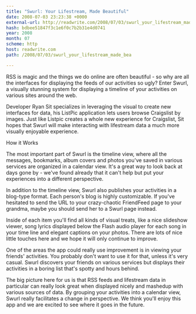 ```yaml
---
title: "Swurl: Your Lifestream, Made Beautiful"
date: 2008-07-03 23:23:38 +0000
external-url: http://readwrite.com/2008/07/03/swurl_your_lifestream_made_bea
hash: bdbee51847f3c1e6f0c7b2b31e4d0741
year: 2008
month: 07
scheme: http
host: readwrite.com
path: /2008/07/03/swurl_your_lifestream_made_bea

---
```


RSS is magic and the things we do online are often beautiful - so why are all the interfaces for displaying the feeds of our activities so ugly?  Enter Swurl, a visually stunning system for displaying a timeline of your activities on various sites around the web.


Developer Ryan Sit specializes in leveraging the visual to create new interfaces for data, his ListPic application lets users browse Craigslist by images.   Just like Listpic creates a whole new experience for Craigslist, Sit hopes that Swurl will make interacting with lifestream data a much more visually enjoyable experience.


How it Works

The most important part of Swurl is the timeline view, where all the messages, bookmarks, album covers and photos you've saved in various services are organized in a calendar view.  It's a great way to look back at days gone by - we've found already that it can't help but put your experiences into a different perspective.


In addition to the timeline view, Swurl also publishes your activities in a blog-type format.  Each person's blog is highly customizable.  If you've hesitated to send the URL to your crazy-chaotic FriendFeed page to your grandma, maybe you should send her to a Swurl page instead.


Inside of each item you'll find all kinds of visual treats, like a nice slideshow viewer, song lyrics displayed below the Flash audio player for each song in your time line and elegant captions on your photos.   There are lots of nice little touches here and we hope it will only continue to improve.


One of the areas the app could really use improvement is in viewing your friends' activities.  You probably don't want to use it for that, unless it's very casual.  Swurl discovers your friends on various services but displays their activities in a boring list that's spotty and hours behind.


The big picture here for us is that RSS feeds and lifestream data in particular can really look great when displayed nicely and mashedup with various sources of data.  By grouping your activities into a calendar view, Swurl really facilitates a change in perspective.  We think you'll enjoy this app and we are excited to see where it goes in the future.
